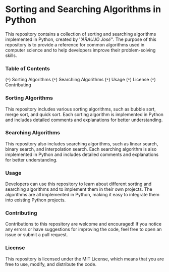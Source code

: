 # Sorting and Searching Algorithms in Python

This repository contains a collection of sorting and searching algorithms implemented in Python, created by '_'ARAUJO José'_'. The purpose of this repository is to provide a reference for common algorithms used in computer science and to help developers improve their problem-solving skills.

### Table of Contents
(`*`) Sorting Algorithms
(`*`) Searching Algorithms
(`*`) Usage
(`*`) License
(`*`) Contributing

### Sorting Algorithms
This repository includes various sorting algorithms, such as bubble sort, merge sort, and quick sort. Each sorting algorithm is implemented in Python and includes detailed comments and explanations for better understanding.

### Searching Algorithms
This repository also includes searching algorithms, such as linear search, binary search, and interpolation search. Each searching algorithm is also implemented in Python and includes detailed comments and explanations for better understanding.

### Usage
Developers can use this repository to learn about different sorting and searching algorithms and to implement them in their own projects. The algorithms are all implemented in Python, making it easy to integrate them into existing Python projects.

### Contributing
Contributions to this repository are welcome and encouraged! If you notice any errors or have suggestions for improving the code, feel free to open an issue or submit a pull request.

### License
This repository is licensed under the MIT License, which means that you are free to use, modify, and distribute the code.
